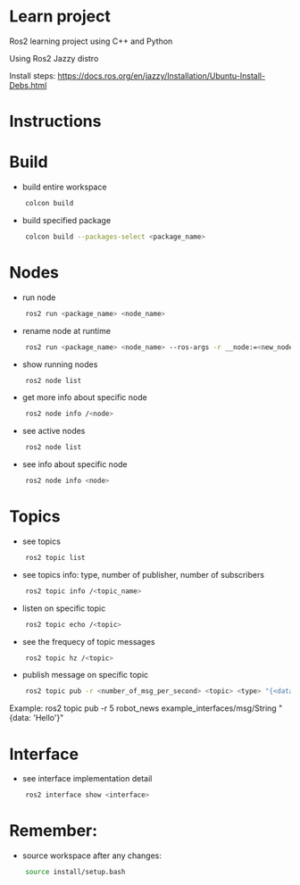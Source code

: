 # Learn project

Ros2 learning project using C++ and Python 

Using Ros2 Jazzy distro

Install steps: https://docs.ros.org/en/jazzy/Installation/Ubuntu-Install-Debs.html

# Instructions
# Build
- build entire workspace
```bash 
    colcon build
```

- build specified package
```bash 
    colcon build --packages-select <package_name>
```

# Nodes
- run node 
```bash 
    ros2 run <package_name> <node_name>
```

- rename node at runtime 
```bash  
    ros2 run <package_name> <node_name> --ros-args -r __node:=<new_node_name>
```

- show running nodes
```bash 
    ros2 node list
```

- get more info about specific node
```bash 
    ros2 node info /<node>
```

- see active nodes
```bash 
    ros2 node list
```

- see info about specific node
```bash 
    ros2 node info <node>
```

# Topics
- see topics
```bash 
    ros2 topic list
```

- see topics info: type, number of publisher, number of subscribers
```bash 
    ros2 topic info /<topic_name>
```

- listen on specific topic
```bash 
    ros2 topic echo /<topic>
```

- see the frequecy of topic messages
```bash 
    ros2 topic hz /<topic>
```

- publish message on specific topic
```bash 
    ros2 topic pub -r <number_of_msg_per_second> <topic> <type> "{<data_field>: <data>}"
```
Example: ros2 topic pub -r 5 robot_news example_interfaces/msg/String  "{data: 'Hello'}"

# Interface
- see interface implementation detail
```bash 
    ros2 interface show <interface>
```

# Remember:
- source workspace after any changes:
```bash
    source install/setup.bash
```